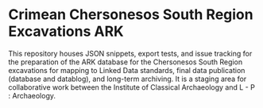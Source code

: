 # Crimean Chersonesos South Region Excavations ARK
This repository houses JSON snippets, export tests, and issue tracking for the preparation of the ARK database for the Chersonesos South Region excavations for mapping to Linked Data standards, final data publication (database and datablog), and long-term archiving. It is a staging area for collaborative work between the Institute of Classical Archaeology and L - P : Archaeology.
